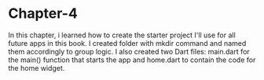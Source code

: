 # Chapter-4
In this chapter, i learned how to create the starter project I'll use
for all future apps in this book. I created folder with mkdir command 
and named them accordingly to group logic. I also created two Dart files:
main.dart for the main() function that starts the app and home.dart to contain 
the code for the home widget.
